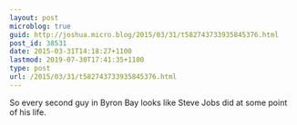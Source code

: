 ```yaml
---
layout: post
microblog: true
guid: http://joshua.micro.blog/2015/03/31/t582743733935845376.html
post_id: 38531
date: 2015-03-31T14:18:27+1100
lastmod: 2019-07-30T17:41:35+1100
type: post
url: /2015/03/31/t582743733935845376.html
---
```

So every second guy in Byron Bay looks like Steve Jobs did at some point of his life.
